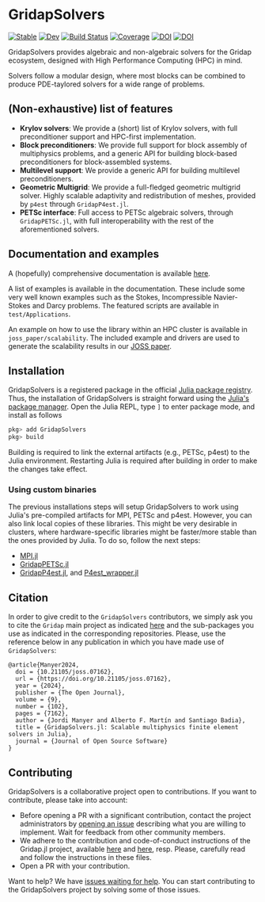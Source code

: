 # GridapSolvers

[![Stable](https://img.shields.io/badge/docs-stable-blue.svg)](https://gridap.github.io/GridapSolvers.jl/stable/)
[![Dev](https://img.shields.io/badge/docs-dev-blue.svg)](https://gridap.github.io/GridapSolvers.jl/dev/)
[![Build Status](https://github.com/gridap/GridapSolvers.jl/actions/workflows/CI.yml/badge.svg?branch=main)](https://github.com/gridap/GridapSolvers.jl/actions/workflows/CI.yml?query=branch%3Amain)
[![Coverage](https://codecov.io/gh/gridap/GridapSolvers.jl/branch/main/graph/badge.svg)](https://codecov.io/gh/gridap/GridapSolvers.jl)
[![DOI](https://zenodo.org/badge/DOI/10.5281/zenodo.13327414.svg)](https://doi.org/10.5281/zenodo.13327414)
[![DOI](https://joss.theoj.org/papers/10.21105/joss.07162/status.svg)](https://doi.org/10.21105/joss.07162)

GridapSolvers provides algebraic and non-algebraic solvers for the Gridap ecosystem, designed with High Performance Computing (HPC) in mind.

Solvers follow a modular design, where most blocks can be combined to produce PDE-taylored solvers for a wide range of problems.

## (Non-exhaustive) list of features

- **Krylov solvers**: We provide a (short) list of Krylov solvers, with full preconditioner support and HPC-first implementation.
- **Block preconditioners**: We provide full support for block assembly of multiphysics problems, and a generic API for building block-based preconditioners for block-assembled systems.
- **Multilevel support**: We provide a generic API for building multilevel preconditioners.
- **Geometric Multigrid**: We provide a full-fledged geometric multigrid solver. Highly scalable adaptivity and redistribution of meshes, provided by `p4est` through `GridapP4est.jl`.
- **PETSc interface**: Full access to PETSc algebraic solvers, through `GridapPETSc.jl`, with full interoperability with the rest of the aforementioned solvers.

## Documentation and examples

A (hopefully) comprehensive documentation is available [here](https://gridap.github.io/GridapSolvers.jl/stable/).

A list of examples is available in the documentation. These include some very well known examples such as the Stokes, Incompressible Navier-Stokes and Darcy problems. The featured scripts are available in `test/Applications`.

An example on how to use the library within an HPC cluster is available in `joss_paper/scalability`. The included example and drivers are used to generate the scalability results in our [JOSS paper](https://doi.org/10.21105/joss.07162).

## Installation

GridapSolvers is a registered package in the official [Julia package registry](https://github.com/JuliaRegistries/General).  Thus, the installation of GridapSolvers is straight forward using the [Julia's package manager](https://julialang.github.io/Pkg.jl/v1/). Open the Julia REPL, type `]` to enter package mode, and install as follows

```julia
pkg> add GridapSolvers
pkg> build
```

Building is required to link the external artifacts (e.g., PETSc, p4est) to the Julia environment. Restarting Julia is required after building in order to make the changes take effect.

### Using custom binaries

The previous installations steps will setup GridapSolvers to work using Julia's pre-compiled artifacts for MPI, PETSc and p4est. However, you can also link local copies of these libraries. This might be very desirable in clusters, where hardware-specific libraries might be faster/more stable than the ones provided by Julia. To do so, follow the next steps:

- [MPI.jl](https://juliaparallel.org/MPI.jl/stable/configuration/)
- [GridapPETSc.jl](https://github.com/gridap/GridapPETSc.jl)
- [GridapP4est.jl](https://github.com/gridap/GridapP4est.jl), and [P4est_wrapper.jl](https://github.com/gridap/p4est_wrapper.jl)

## Citation

In order to give credit to the `GridapSolvers` contributors, we simply ask you to cite the `Gridap` main project as indicated [here](https://github.com/gridap/Gridap.jl#how-to-cite-gridap) and the sub-packages you use as indicated in the corresponding repositories. Please, use the reference below in any publication in which you have made use of `GridapSolvers`:

```
@article{Manyer2024, 
  doi = {10.21105/joss.07162}, 
  url = {https://doi.org/10.21105/joss.07162}, 
  year = {2024}, 
  publisher = {The Open Journal}, 
  volume = {9}, 
  number = {102}, 
  pages = {7162}, 
  author = {Jordi Manyer and Alberto F. Martín and Santiago Badia}, 
  title = {GridapSolvers.jl: Scalable multiphysics finite element solvers in Julia}, 
  journal = {Journal of Open Source Software} 
} 
```

## Contributing

GridapSolvers is a collaborative project open to contributions. If you want to contribute, please take into account:

- Before opening a PR with a significant contribution, contact the project administrators by [opening an issue](https://github.com/gridap/GridapSolvers.jl/issues/new) describing what you are willing to implement. Wait for feedback from other community members.
- We adhere to the contribution and code-of-conduct instructions of the Gridap.jl project, available [here](https://github.com/gridap/Gridap.jl/blob/master/CONTRIBUTING.md) and [here](https://github.com/gridap/Gridap.jl/blob/master/CODE_OF_CONDUCT.md), resp.  Please, carefully read and follow the instructions in these files.
- Open a PR with your contribution.

Want to help? We have [issues waiting for help](https://github.com/gridap/GridapSolvers.jl/labels/help%20wanted). You can start contributing to the GridapSolvers project by solving some of those issues.
